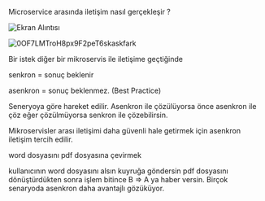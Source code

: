 Microservice arasında iletişim nasıl gerçekleşir ?



![Ekran Alıntısı](https://user-images.githubusercontent.com/97520268/158466740-a7f51635-6d14-44e8-988d-e5a846b0c539.PNG)

![0OF7LMTroH8px9F2peT6skaskfark](https://user-images.githubusercontent.com/97520268/158466754-8fbaf130-4484-467c-8616-8106a315c812.png)



Bir istek diğer bir mikroservis ile iletişime geçtiğinde


senkron = sonuç beklenir

asenkron = sonuç beklenmez. (Best Practice)


Seneryoya göre hareket edilir. Asenkron ile çözülüyorsa önce asenkron ile çöz eğer çözülmüyorsa senkron ile çözebilirsin.

Mikroservisler arası iletişimi daha güvenli hale getirmek için asenkron iletişim tercih edilir.

word dosyasını pdf dosyasına çevirmek

kullanıcının word dosyasını alsın kuyruğa göndersin pdf dosyasını 
dönüştürdükten sonra işlem bitince B => A ya haber versin. 
Birçok senaryoda asenkron daha avantajlı gözüküyor.

